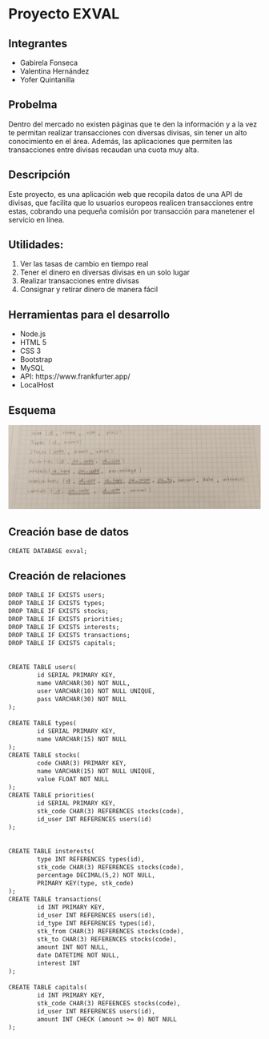 # Proyecto EXVAL

## Integrantes
<ul>
<li>Gabirela Fonseca </li>
<li>Valentina Hernández </li>
<li>Yofer Quintanilla </li>
</ul>

## Probelma

Dentro del mercado no existen páginas que te den la información y a la vez te permitan realizar transacciones con diversas divisas, sin tener un alto conocimiento en el área. Además, las aplicaciones que permiten las transacciones entre divisas recaudan una cuota muy alta. 

## Descripción

Este proyecto, es una aplicación web que recopila datos de una API de divisas, que facilita que lo usuarios europeos realicen transacciones entre estas, cobrando una pequeña comisión por transacción para manetener el servicio en línea. 

## Utilidades:
 <ol>
	<li>Ver las tasas de cambio en tiempo real</li>
	<li>Tener el dinero en diversas divisas en un solo lugar</li>
	<li>Realizar transacciones entre divisas</li>
	<li>Consignar y retirar dinero de manera fácil</li> 
</ol>

## Herramientas para el desarrollo

<ul>
	<li>Node.js</li>
	<li>HTML 5</li>
	<li>CSS 3</li>
	<li>Bootstrap</li>
	<li>MySQL</li>
	<li>API: https://www.frankfurter.app/</li>
	<li>LocalHost</li>
</ul>


## Esquema

<img src = "./esquema.jpg">

## Creación base de datos

~~~
CREATE DATABASE exval;
~~~

## Creación de relaciones

~~~
DROP TABLE IF EXISTS users;
DROP TABLE IF EXISTS types;
DROP TABLE IF EXISTS stocks;
DROP TABLE IF EXISTS priorities;
DROP TABLE IF EXISTS interests;
DROP TABLE IF EXISTS transactions;
DROP TABLE IF EXISTS capitals;


CREATE TABLE users(
        id SERIAL PRIMARY KEY,
        name VARCHAR(30) NOT NULL,
        user VARCHAR(10) NOT NULL UNIQUE,
        pass VARCHAR(30) NOT NULL
);

CREATE TABLE types(
        id SERIAL PRIMARY KEY,
        name VARCHAR(15) NOT NULL
);
CREATE TABLE stocks(
        code CHAR(3) PRIMARY KEY,
        name VARCHAR(15) NOT NULL UNIQUE,
        value FLOAT NOT NULL
);
CREATE TABLE priorities(
        id SERIAL PRIMARY KEY,
        stk_code CHAR(3) REFERENCES stocks(code),
        id_user INT REFERENCES users(id)
);


CREATE TABLE insterests(
        type INT REFERENCES types(id),
        stk_code CHAR(3) REFERENCES stocks(code),
        percentage DECIMAL(5,2) NOT NULL,
        PRIMARY KEY(type, stk_code)
);
CREATE TABLE transactions(
        id INT PRIMARY KEY,
        id_user INT REFERENCES users(id),
        id_type INT REFERENCES types(id),
        stk_from CHAR(3) REFERENCES stocks(code),
        stk_to CHAR(3) REFERENCES stocks(code),
        amount INT NOT NULL,
        date DATETIME NOT NULL,
        interest INT 
);

CREATE TABLE capitals(
        id INT PRIMARY KEY,
        stk_code CHAR(3) REFEENCES stocks(code),
        id_user INT REFERENCES users(id),
        amount INT CHECK (amount >= 0) NOT NULL
);


~~~


